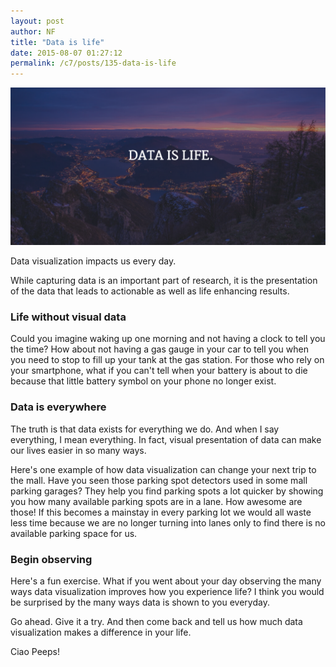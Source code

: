 ```yaml
---
layout: post
author: NF
title: "Data is life"
date: 2015-08-07 01:27:12
permalink: /c7/posts/135-data-is-life
---
```


![data-is-life](/c7/static/data-is-life.png)

Data visualization impacts us every day. 

While capturing data is an important part of research, it is the presentation of the data that leads to actionable as well as  life enhancing results.

### Life without visual data
Could you imagine waking up one morning and not having a clock to tell you the time? How about not having a gas gauge in your car to tell you when you need to stop to fill up your tank at the gas station. For those who rely on your smartphone, what if you can't tell when your battery is about to die because that little battery symbol on your phone no longer exist. 

### Data is everywhere
The truth is that data exists for everything we do. And when I say everything, I mean everything. In fact, visual presentation of data can make our lives easier in so many ways. 

Here's one example of how data visualization can change your next trip to the mall. 
Have you seen those parking spot detectors used in some mall parking garages? They help you find parking spots a lot quicker by showing you how many available parking spots are in a lane. How awesome are those! If this becomes a mainstay in every parking lot we would all waste less time because we are no longer turning into lanes only to find there is no available parking space for us. 

### Begin observing
Here's a fun exercise. What if you went about your day observing the many ways data visualization improves how you experience life? I think you would be surprised by the many ways data is shown to you everyday. 

Go ahead. Give it a try. And then come back and tell us how much data visualization makes a difference in your life. 

Ciao Peeps!
